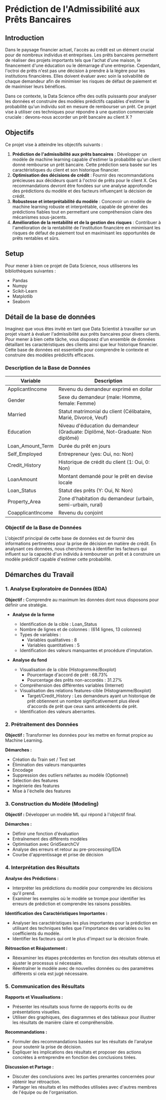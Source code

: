 
# Prédiction de l'Admissibilité aux Prêts Bancaires

## Introduction

Dans le paysage financier actuel, l'accès au crédit est un élément crucial pour de nombreux individus et entreprises. Les prêts bancaires permettent de réaliser des projets importants tels que l'achat d'une maison, le financement d'une éducation ou le démarrage d'une entreprise. Cependant, l'octroi de prêts n'est pas une décision à prendre à la légère pour les institutions financières. Elles doivent évaluer avec soin la solvabilité de chaque demandeur afin de minimiser les risques de défaut de paiement et de maximiser leurs bénéfices.

Dans ce contexte, la Data Science offre des outils puissants pour analyser les données et construire des modèles prédictifs capables d'estimer la probabilité qu'un individu soit en mesure de rembourser un prêt. Ce projet vise à utiliser ces techniques pour répondre à une question commerciale cruciale : devons-nous accorder un prêt bancaire au client X ?

## Objectifs

Ce projet vise à atteindre les objectifs suivants :

1. **Prédiction de l'admissibilité aux prêts bancaires** : Développer un modèle de machine learning capable d'estimer la probabilité qu'un client donné rembourse un prêt bancaire. Cette prédiction sera basée sur les caractéristiques du client et son historique financier.
2. **Optimisation des décisions de crédit** : Fournir des recommandations précieuses aux décideurs quant à l'octroi de prêts pour le client X. Ces recommandations devront être fondées sur une analyse approfondie des prédictions du modèle et des facteurs influençant la décision de crédit.
3. **Robustesse et interprétabilité du modèle** : Concevoir un modèle de machine learning robuste et interprétable, capable de générer des prédictions fiables tout en permettant une compréhension claire des mécanismes sous-jacents.
4. **Amélioration de la rentabilité et de la gestion des risques** : Contribuer à l'amélioration de la rentabilité de l'institution financière en minimisant les risques de défaut de paiement tout en maximisant les opportunités de prêts rentables et sûrs.

## Setup

Pour mener à bien ce projet de Data Science, nous utiliserons les bibliothèques suivantes :

- Pandas
- Numpy
- Scikit-Learn
- Matplotlib
- Seaborn

## Détail de la base de données

Imaginez que vous êtes invité en tant que Data Scientist à travailler sur un projet visant à évaluer l'admissibilité aux prêts bancaires pour divers clients. Pour mener à bien cette tâche, vous disposez d'un ensemble de données détaillant les caractéristiques des clients ainsi que leur historique financier. Cette base de données est essentielle pour comprendre le contexte et construire des modèles prédictifs efficaces.

### Description de la Base de Données

| Variable            | Description                                                      |
|---------------------|------------------------------------------------------------------|
| ApplicantIncome     | Revenu du demandeur exprimé en dollar                            |
| Gender              | Sexe du demandeur (male: Homme, female: Femme)                   |
| Married             | Statut matrimonial du client (Célibataire, Marié, Divorcé, Veuf) |
| Education           | Niveau d'éducation du demandeur (Graduate: Diplômé, Not-Graduate: Non diplômé) |
| Loan_Amount_Term    | Durée du prêt en jours                                           |
| Self_Employed       | Entrepreneur (yes: Oui, no: Non)                                 |
| Credit_History      | Historique de crédit du client (1: Oui, 0: Non)                  |
| LoanAmount          | Montant demandé pour le prêt en devise locale                    |
| Loan_Status         | Statut des prêts (Y: Oui, N: Non)                                |
| Property_Area       | Zone d'habitation du demandeur (urbain, semi-urbain, rural)      |
| CoapplicantIncome   | Revenu du conjoint                                               |

### Objectif de la Base de Données

L'objectif principal de cette base de données est de fournir des informations pertinentes pour la prise de décision en matière de crédit. En analysant ces données, nous chercherons à identifier les facteurs qui influent sur la capacité d'un individu à rembourser un prêt et à construire un modèle prédictif capable d'estimer cette probabilité.

## Démarches du Travail

### 1. Analyse Exploratoire de Données (EDA)

**Objectif :** Comprendre au maximum les données dont nous disposons pour définir une stratégie.

- **Analyse de la forme**
  - Identification de la cible : Loan_Status
  - Nombre de lignes et de colonnes : (614 lignes, 13 colonnes)
  - Types de variables :
    - Variables qualitatives : 8
    - Variables quantitatives : 5
  - Identification des valeurs manquantes et procédure d'imputation.

- **Analyse du fond**
  - Visualisation de la cible (Histogramme/Boxplot)
    - Pourcentage d'accord de prêt : 68.73%
    - Pourcentage des prêts non-accordés : 31.27%
  - Compréhension des différentes variables (Internet)
  - Visualisation des relations features-cible (Histogramme/Boxplot)
    - Target/Credit_History : Les demandeurs ayant un historique de prêt obtiennent un nombre significativement plus élevé d'accords de prêt que ceux sans antécédents de prêt.
  - Identification des valeurs aberrantes.

### 2. Prétraitement des Données

**Objectif :** Transformer les données pour les mettre en format propice au Machine Learning.

**Démarches :**
  - Création du Train set / Test set
  - Élimination des valeurs manquantes
  - Encodage
  - Suppression des outliers néfastes au modèle (Optionnel)
  - Sélection des features
  - Ingénierie des features
  - Mise à l'échelle des features

### 3. Construction du Modèle (Modeling)

**Objectif :** Développer un modèle ML qui répond à l'objectif final.

**Démarches :**
  - Définir une fonction d'évaluation
  - Entraînement des différents modèles
  - Optimisation avec GridSearchCV
  - Analyse des erreurs et retour au pre-processing/EDA
  - Courbe d'apprentissage et prise de décision

### 4. Interprétation des Résultats

**Analyse des Prédictions :**
  - Interpréter les prédictions du modèle pour comprendre les décisions qu'il prend.
  - Examiner les exemples où le modèle se trompe pour identifier les erreurs de prédiction et comprendre les raisons possibles.

**Identification des Caractéristiques Importantes :**
  - Analyser les caractéristiques les plus importantes pour la prédiction en utilisant des techniques telles que l'importance des variables ou les coefficients du modèle.
  - Identifier les facteurs qui ont le plus d'impact sur la décision finale.

**Rétroaction et Réajustement :**
  - Réexaminer les étapes précédentes en fonction des résultats obtenus et ajuster le processus si nécessaire.
  - Réentraîner le modèle avec de nouvelles données ou des paramètres différents si cela est jugé nécessaire.

### 5. Communication des Résultats

**Rapports et Visualisations :**
  - Présenter les résultats sous forme de rapports écrits ou de présentations visuelles.
  - Utiliser des graphiques, des diagrammes et des tableaux pour illustrer les résultats de manière claire et compréhensible.

**Recommandations :**
  - Formuler des recommandations basées sur les résultats de l'analyse pour soutenir la prise de décision.
  - Expliquer les implications des résultats et proposer des actions concrètes à entreprendre en fonction des conclusions tirées.

**Discussion et Partage :**
  - Discuter des conclusions avec les parties prenantes concernées pour obtenir leur rétroaction.
  - Partager les résultats et les méthodes utilisées avec d'autres membres de l'équipe ou de l'organisation.

